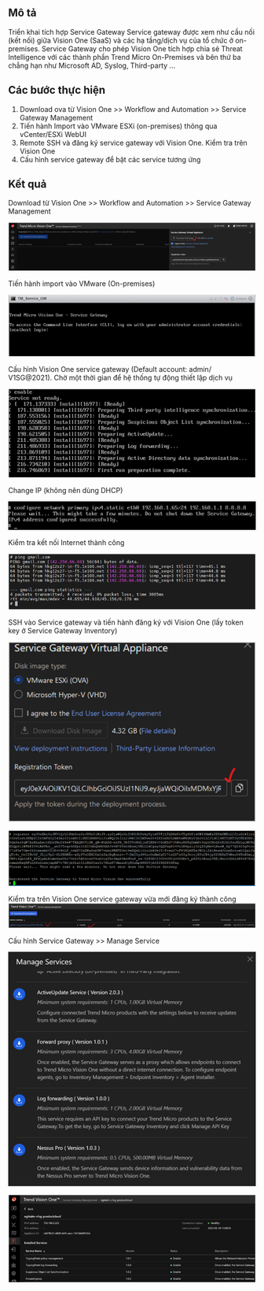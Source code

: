 ## Mô tả
Triển khai tích hợp Service Gateway
Service gateway được xem như cầu nối (kết nối) giữa Vision One (SaaS) và các hạ tầng/dịch vụ của tổ chức ở on-premises. Service Gateway cho phép Vision One tích hợp chia sẻ Threat Intelligence với các thành phần Trend Micro On-Premises và bên thứ ba chẳng hạn như Microsoft AD, Syslog, Third-party ...

## Các bước thực hiện
1.	Download ova từ Vision One >> Workflow and Automation >> Service Gateway Management
2.	Tiến hành Import vào VMware ESXi (on-premises) thông qua vCenter/ESXi WebUI
3.	Remote SSH và đăng ký service gateway với Vision One. Kiểm tra trên Vision One
4.	Cấu hình service gateway để bật các service tương ứng

## Kết quả
Download từ Vision One >> Workflow and Automation >> Service Gateway Management

![alt text](Image/image.png)

Tiến hành import vào VMware (On-premises)

![alt text](Image/image-1.png)

Cấu hình Vision One service gateway (Default account: admin/ V1SG@2021). Chờ một thời gian để hệ thống tự động thiết lập dịch vụ

![alt text](Image/image-2.png)

Change IP (không nên dùng DHCP)

![alt text](Image/image-3.png)

Kiểm tra kết nối Internet thành công

![alt text](Image/image-4.png)

SSH vào Service gateway và tiến hành đăng ký với Vision One (lấy token key ở Service Gateway Inventory)

![alt text](Image/image-5.png)

![alt text](Image/image-6.png)

Kiểm tra trên Vision One service gateway vừa mới đăng ký thành công
![alt text](Image/image-7.png)

Cấu hình Service Gateway >> Manage Service

![alt text](Image/image-8.png)

![alt text](Image/image-9.png)